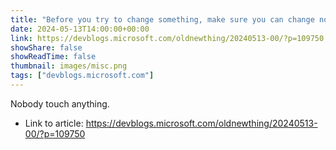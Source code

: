 ```yaml
---
title: "Before you try to change something, make sure you can change nothing"
date: 2024-05-13T14:00:00+00:00
link: https://devblogs.microsoft.com/oldnewthing/20240513-00/?p=109750
showShare: false
showReadTime: false
thumbnail: images/misc.png
tags: ["devblogs.microsoft.com"]
---
```

Nobody touch anything.

- Link to article: https://devblogs.microsoft.com/oldnewthing/20240513-00/?p=109750